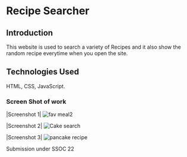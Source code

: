 #  Recipe Searcher

## Introduction
This website is used to search a variety of Recipes and it also show the random recipe everytime when you open the site.
## Technologies Used
HTML, CSS, JavaScript.


### Screen Shot of work
|Screenshot 1|
![fav meal2](https://user-images.githubusercontent.com/97939567/191740741-0cba05df-9aa3-4485-b51c-55c31820f755.png)

|Screenshot 2|
![Cake search](https://user-images.githubusercontent.com/97939567/191740901-cb2caf51-4b7a-4b06-af89-698e6e56131e.png)

|Screenshot 3|
![pancake recipe](https://user-images.githubusercontent.com/97939567/191740977-9617b7e2-e0ca-483a-9121-c6b279ad076f.png)

Submission under SSOC 22
